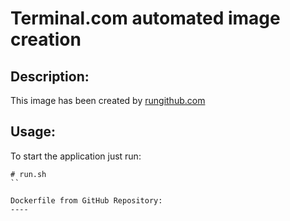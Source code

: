 # Terminal.com automated image creation

## Description:
This image has been created by [rungithub.com](http://rungithub.com)

## Usage:
To start the application just run:
```
# run.sh
``

Dockerfile from GitHub Repository:
----
